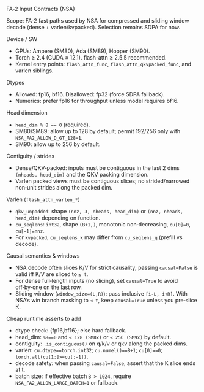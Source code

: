 FA‑2 Input Contracts (NSA)

Scope: FA‑2 fast paths used by NSA for compressed and sliding window decode (dense + varlen/kvpacked). Selection remains SDPA for now.

Device / SW
- GPUs: Ampere (SM80), Ada (SM89), Hopper (SM90).
- Torch ≥ 2.4 (CUDA ≥ 12.1). flash-attn ≥ 2.5.5 recommended.
- Kernel entry points: `flash_attn_func`, `flash_attn_qkvpacked_func`, and varlen siblings.

Dtypes
- Allowed: fp16, bf16. Disallowed: fp32 (force SDPA fallback).
- Numerics: prefer fp16 for throughput unless model requires bf16.

Head dimension
- `head_dim % 8 == 0` (required).
- SM80/SM89: allow up to 128 by default; permit 192/256 only with `NSA_FA2_ALLOW_D_GT_128=1`.
- SM90: allow up to 256 by default.

Contiguity / strides
- Dense/QKV‑packed: inputs must be contiguous in the last 2 dims `(nheads, head_dim)` and the QKV packing dimension.
- Varlen packed views must be contiguous slices; no strided/narrowed non‑unit strides along the packed dim.

Varlen (`flash_attn_varlen_*`)
- `qkv_unpadded`: shape `(nnz, 3, nheads, head_dim)` or `(nnz, nheads, head_dim)` depending on function.
- `cu_seqlens`: `int32`, shape `(B+1,)`, monotonic non‑decreasing, `cu[0]=0`, `cu[-1]=nnz`.
- For `kvpacked`, `cu_seqlens_k` may differ from `cu_seqlens_q` (prefill vs decode).

Causal semantics & windows
- NSA decode often slices K/V for strict causality; passing `causal=False` is valid iff K/V are sliced to `≤ t`.
- For dense full‑length inputs (no slicing), set `causal=True` to avoid off‑by‑one on the last row.
- Sliding window (`window_size=(L,R)`): pass inclusive `[i-L, i+R]`. With NSA’s win branch masking to `≤ t`, keep `causal=True` unless you pre‑slice K.

Cheap runtime asserts to add
- dtype check: {fp16,bf16}; else hard fallback.
- head_dim: `%8==0` and `≤ 128 (SM8x)` or `≤ 256 (SM9x)` by default.
- contiguity: `.is_contiguous()` on q/k/v or qkv along the packed dims.
- varlen: `cu.dtype==torch.int32`; `cu.numel()==B+1`; `cu[0]==0`; `torch.all(cu[1:]>=cu[:-1])`.
- decode safety: when passing `causal=False`, assert that the K slice ends at t.
- batch size: if effective batch `B > 1024`, require `NSA_FA2_ALLOW_LARGE_BATCH=1` or fallback.
